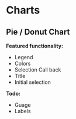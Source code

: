 # Charts

## Pie / Donut Chart

**Featured functionality:**

- Legend
- Colors
- Selection Call back
- Title
- Initial selection

**Todo:**

- Guage
- Labels
